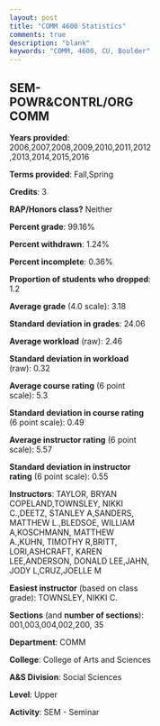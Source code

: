 ```yaml
---
layout: post
title: "COMM 4600 Statistics"
comments: true
description: "blank"
keywords: "COMM, 4600, CU, Boulder"
--- 
```

<head>
<script src="https://ajax.googleapis.com/ajax/libs/jquery/2.1.3/jquery.min.js"></script>
<script src="https://dl.dropboxusercontent.com/s/pc42nxpaw1ea4o9/highcharts.js?dl=0"></script>
<!-- <script src="../assets/js/highcharts.js"></script> -->
<style type="text/css">@font-face {
	font-family: "Bebas Neue";
	src: url(https://www.filehosting.org/file/details/544349/BebasNeue%20Regular.otf) format("opentype");
	}
	h1.Bebas { 
		font-family: "Bebas Neue", Verdana, Tahoma;
	}
</style>
</head>
<body>
	<div id="container" style="float: right; width: 45%; height: 88%; margin-left: 2.5%; margin-right: 2.5%;"></div>
	<script language="JavaScript">
		$(document).ready(function() {
		var chart = {type: 'column'};
		var title = {text: 'Grade Distribution'};
		var xAxis = {categories: ['A','B','C','D','F'],crosshair: true};
		var yAxis = {min: 0,title: {text: 'Percentage'}};
		var tooltip = {headerFormat: '<center><b><span style="font-size:20px">{point.key}</span></b></center>',
		               pointFormat: '<td style="padding:0"><b>{point.y:.1f}%</b></td>',
		               footerFormat: '</table>',shared: true,useHTML: true};
		var plotOptions = {column: {pointPadding: 0.0,borderWidth: 0}};  
		var credits = {enabled: false};var series= [{name: 'Percent',data: [36.38,53.0,8.04,1.23,1.23,]}];
		var json = {};
		json.chart = chart;
		json.title = title;
		json.tooltip = tooltip;
		json.xAxis = xAxis;
		json.yAxis = yAxis;  
		json.series = series;
		json.plotOptions = plotOptions;  
		json.credits = credits;
		$('#container').highcharts(json);
	});
	</script>
</body>
			   
## SEM-POWR&CONTRL/ORG COMM

**Years provided**: 2006,2007,2008,2009,2010,2011,2012,2013,2014,2015,2016

**Terms provided**: Fall,Spring

**Credits**: 3

**RAP/Honors class?** Neither

**Percent grade**: 99.16%

**Percent withdrawn**: 1.24%

**Percent incomplete**: 0.36%

**Proportion of students who dropped**: 1.2

**Average grade** (4.0 scale): 3.18

**Standard deviation in grades**: 24.06

**Average workload** (raw): 2.46

**Standard deviation in workload** (raw): 0.32

**Average course rating** (6 point scale): 5.3

**Standard deviation in course rating** (6 point scale): 0.49

**Average instructor rating** (6 point scale): 5.57

**Standard deviation in instructor rating** (6 point scale): 0.55

**Instructors**: TAYLOR, BRYAN COPELAND,TOWNSLEY, NIKKI C.,DEETZ, STANLEY A,SANDERS, MATTHEW L.,BLEDSOE, WILLIAM A,KOSCHMANN, MATTHEW A.,KUHN, TIMOTHY R,BRITT, LORI,ASHCRAFT, KAREN LEE,ANDERSON, DONALD LEE,JAHN, JODY L,CRUZ,JOELLE M

**Easiest instructor** (based on class grade): TOWNSLEY, NIKKI C.

**Sections** (and **number of sections**): 001,003,004,002,200, 35

**Department**: COMM

**College**: College of Arts and Sciences

**A&S Division**: Social Sciences

**Level**: Upper

**Activity**: SEM - Seminar